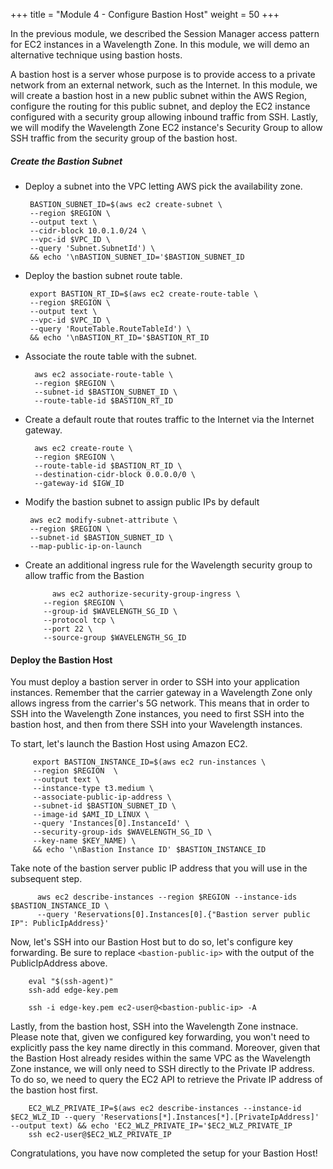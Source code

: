 +++
title = "Module 4 - Configure Bastion Host"
weight = 50
+++

In the previous module, we described the Session Manager access pattern for EC2 instances in a Wavelength Zone. In this module, we will demo an alternative technique using bastion hosts.

A bastion host is a server whose purpose is to provide access to a private network from an external network, such as the Internet. In this module, we will create a bastion host in a new public subnet within the AWS Region, configure the routing for this public subnet, and deploy the EC2 instance configured with a security group allowing inbound traffic from SSH. Lastly, we will modify the Wavelength Zone EC2 instance's Security Group to allow SSH traffic from the security group of the bastion host.

##### Create the Bastion Subnet

*  Deploy a subnet into the VPC letting AWS pick the availability zone. 

        BASTION_SUBNET_ID=$(aws ec2 create-subnet \
        --region $REGION \
        --output text \
        --cidr-block 10.0.1.0/24 \
        --vpc-id $VPC_ID \
        --query 'Subnet.SubnetId') \
        && echo '\nBASTION_SUBNET_ID='$BASTION_SUBNET_ID

*  Deploy the bastion subnet route table.

        export BASTION_RT_ID=$(aws ec2 create-route-table \
        --region $REGION \
        --output text \
        --vpc-id $VPC_ID \
        --query 'RouteTable.RouteTableId') \
        && echo '\nBASTION_RT_ID='$BASTION_RT_ID

* Associate the route table with the subnet. 

        aws ec2 associate-route-table \
        --region $REGION \
        --subnet-id $BASTION_SUBNET_ID \
        --route-table-id $BASTION_RT_ID


* Create a default route that routes traffic to the Internet via the Internet gateway.

        aws ec2 create-route \
        --region $REGION \
        --route-table-id $BASTION_RT_ID \
        --destination-cidr-block 0.0.0.0/0 \
        --gateway-id $IGW_ID


*  Modify the bastion subnet to assign public IPs by default

        aws ec2 modify-subnet-attribute \
        --region $REGION \
        --subnet-id $BASTION_SUBNET_ID \
        --map-public-ip-on-launch
        
* Create an additional ingress rule for the Wavelength security group to allow traffic from the Bastion
          
            aws ec2 authorize-security-group-ingress \
          --region $REGION \
          --group-id $WAVELENGTH_SG_ID \
          --protocol tcp \
          --port 22 \
          --source-group $WAVELENGTH_SG_ID


#### Deploy the Bastion Host

You must deploy a bastion server in order to SSH into your application instances. Remember that the carrier gateway in a Wavelength Zone only allows ingress from the carrier's 5G network. This means that in order to SSH into the Wavelength Zone instances, you need to first SSH into the bastion host, and then from there SSH into your Wavelength instances.

To start, let's launch the Bastion Host using Amazon EC2.
```
     export BASTION_INSTANCE_ID=$(aws ec2 run-instances \
     --region $REGION  \
     --output text \
     --instance-type t3.medium \
     --associate-public-ip-address \
     --subnet-id $BASTION_SUBNET_ID \
     --image-id $AMI_ID_LINUX \
     --query 'Instances[0].InstanceId' \
     --security-group-ids $WAVELENGTH_SG_ID \
     --key-name $KEY_NAME) \
     && echo '\nBastion Instance ID' $BASTION_INSTANCE_ID
```

Take note of the bastion server public IP address that you will use in the subsequent step.
```
      aws ec2 describe-instances --region $REGION --instance-ids $BASTION_INSTANCE_ID \
      --query 'Reservations[0].Instances[0].{"Bastion server public IP": PublicIpAddress}' 
```

Now, let's SSH into our Bastion Host but to do so, let's configure key forwarding. Be sure to replace `<bastion-public-ip>` with the output of the PublicIpAddress above.
```
    eval "$(ssh-agent)"
    ssh-add edge-key.pem
    
    ssh -i edge-key.pem ec2-user@<bastion-public-ip> -A
```

Lastly, from the bastion host, SSH into the Wavelength Zone instnace. Please note that, given we configured key forwarding, you won't need to explicitly pass the key name directly in this command.
Moreover, given that the Bastion Host already resides within the same VPC as the Wavelength Zone instance, we will only need to SSH directly to the Private IP address. To do so, we need to query the EC2 API to retrieve the Private IP address of the bastion host first.

```
    EC2_WLZ_PRIVATE_IP=$(aws ec2 describe-instances --instance-id $EC2_WLZ_ID --query 'Reservations[*].Instances[*].[PrivateIpAddress]' --output text) && echo 'EC2_WLZ_PRIVATE_IP='$EC2_WLZ_PRIVATE_IP
    ssh ec2-user@$EC2_WLZ_PRIVATE_IP
```

Congratulations, you have now completed the setup for your Bastion Host!